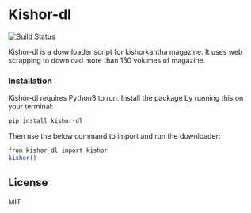 # Kishor-dl

[![Build Status](https://travis-ci.com/nahid18/kishor-dl.svg?branch=master)](https://travis-ci.com/nahid18/kishor-dl.svg?branch=master)

Kishor-dl is a downloader script for kishorkantha magazine. It uses web scrapping to download more than 150 volumes of magazine.


### Installation

Kishor-dl requires Python3 to run. Install the package by running this on your terminal:
```sh
pip install kishor-dl
```
Then use the below command to import and run the downloader:
```sh
from kishor_dl import kishor
kishor()
```
License
----

MIT
